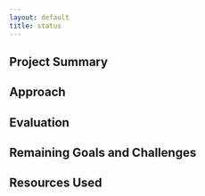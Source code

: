```yaml
---
layout: default
title: status
---
```


## Project Summary

## Approach

## Evaluation

## Remaining Goals and Challenges

## Resources Used
